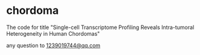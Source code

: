 # chordoma
The code for title "Single-cell Transcriptome Profiling Reveals Intra-tumoral Heterogeneity in Human Chordomas"

any question to 1239019744@qq.com
